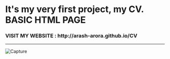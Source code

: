 # It's my very first project, my CV. BASIC HTML PAGE 



<h3>VISIT MY WEBSITE : http://arash-arora.github.io/CV</h3>

_____

![Capture](https://user-images.githubusercontent.com/52750629/104056975-52189400-5217-11eb-9ad8-ad2ac591a4d0.PNG)



